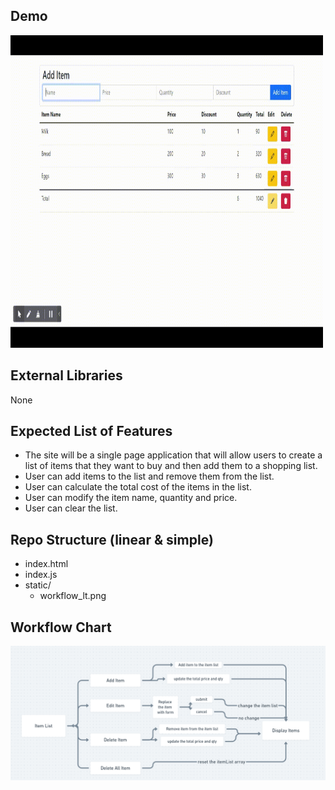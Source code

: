 ## Demo
<!-- include a gif file -->
<img src="https://github.com/StarkPrince/grocery_list/blob/master/assests/Document.gif?raw=true" alt="Document" width="500" height="500">

## External Libraries
None
## Expected List of Features
- The site will be a single page application that will allow users to create a list of items that they want to buy and then add them to a shopping list.
- User can add items to the list and remove them from the list.
- User can calculate the total cost of the items in the list.
- User can modify the item name, quantity and price.
- User can clear the list.

## Repo Structure (linear & simple)
- index.html
- index.js
- static/
  - workflow_lt.png

## Workflow Chart
![GitHub Light](https://github.com/StarkPrince/grocery_list/blob/master/assests/workflow_lt.png)